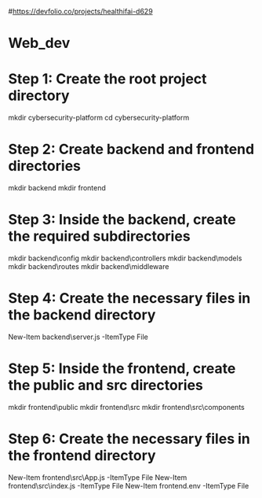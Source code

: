 #https://devfolio.co/projects/healthifai-d629
# Web_dev

# Step 1: Create the root project directory
mkdir cybersecurity-platform
cd cybersecurity-platform

# Step 2: Create backend and frontend directories
mkdir backend
mkdir frontend

# Step 3: Inside the backend, create the required subdirectories
mkdir backend\config
mkdir backend\controllers
mkdir backend\models
mkdir backend\routes
mkdir backend\middleware

# Step 4: Create the necessary files in the backend directory
New-Item backend\server.js -ItemType File

# Step 5: Inside the frontend, create the public and src directories
mkdir frontend\public
mkdir frontend\src
mkdir frontend\src\components

# Step 6: Create the necessary files in the frontend directory
New-Item frontend\src\App.js -ItemType File
New-Item frontend\src\index.js -ItemType File
New-Item frontend\.env -ItemType File
